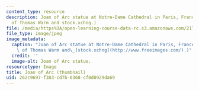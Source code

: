 ```yaml
---
content_type: resource
description: Joan of Arc statue at Notre-Dame Cathedral in Paris, France. (Image courtesy
  of Thomas Warm and stock.xchng.)
file: /media/https%3A/open-learning-course-data-rc.s3.amazonaws.com/21l-460-medieval-literature-medieval-women-writers-spring-2004/262c9697f383cd7b0368cf0d0929da69_21l-460s04-th.jpg
file_type: image/jpeg
image_metadata:
  caption: "Joan of Arc statue at Notre-Dame Cathedral in Paris, France. (Image courtesy\
    \ of Thomas Warm and\_[stock.xchng](http://www.freeimages.com/).)"
  credit: ''
  image-alt: Joan of Arc statue.
resourcetype: Image
title: Joan of Arc (thumbnail)
uid: 262c9697-f383-cd7b-0368-cf0d0929da69
---
```


